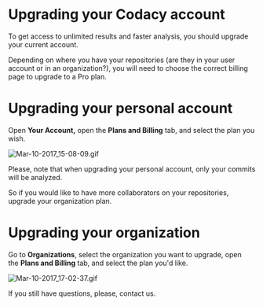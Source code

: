 # Upgrading your Codacy account

To get access to unlimited results and faster analysis, you
should upgrade your current account.

Depending on where you have your repositories (are they in your user account or in an organization?), you will need to choose the correct billing page to upgrade to a Pro plan. 

# Upgrading your personal account

Open **Your Account,** open the **Plans and Billing** tab, and select the plan you wish.

![Mar-10-2017_15-08-09.gif](/images/Mar-10-2017_15-08-09.gif)

Please, note that when upgrading your personal account, only your commits will be analyzed.

So if you would like to have more collaborators on your repositories, upgrade your organization plan.

# Upgrading your organization

Go to **Organizations**, select the organization you want to upgrade, open the **Plans and Billing** tab, and select the plan you'd like.

![Mar-10-2017_17-02-37.gif](/images/Mar-10-2017_17-02-37.gif)

If you still have questions, please, contact us.
